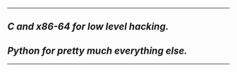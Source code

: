 ---------------
## ***C and x86-64 for low level hacking.***
## ***Python for pretty much everything else.***
---------------
